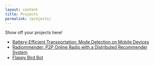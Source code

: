 ```yaml
---
layout: content
title: Projects
permalink: /projects/
---
```


Show off your projects here!
- [Battery-Efficient Transportation: Mode Detection on Mobile Devices](http://ieeexplore.ieee.org/document/7264320/)
- [Radiommender: P2P Online Radio with a Distributed Recommender System](http://ieeexplore.ieee.org/document/6335817/)
- [Flappy Bird Bot](https://github.com/roberterdin/FlappyBird)


